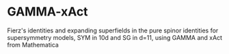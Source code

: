 # GAMMA-xAct
Fierz's identities and expanding superfields in the pure spinor identities for supersymmetry models, SYM in 10d and SG in d=11, using GAMMA and xAct from Mathematica
